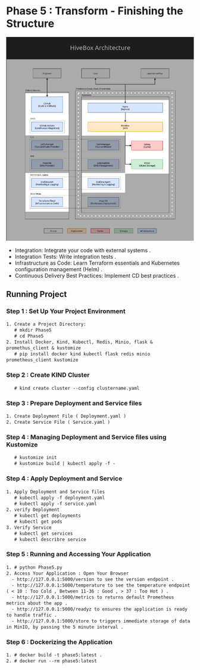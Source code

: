 # Phase 5 : Transform - Finishing the Structure

![Project Logo](https://github.com/JemyYousef/HiveBox-Scalable-RESTful-API-for-Beekeepers/blob/main/assets/Phase5.png)

- Integration: Integrate your code with external systems .
- Integration Tests: Write integration tests .
- Infrastructure as Code: Learn Terraform essentials and Kubernetes configuration management (Helm) .
- Continuous Delivery Best Practices: Implement CD best practices .

## Running Project 

### Step 1 : Set Up Your Project Environment
    1. Create a Project Directory:
       # mkdir Phase5
       # cd Phase5  
    2. Install Docker, Kind, Kubectl, Redis, Minio, flask & promethus_client & kustomize
       # pip install docker kind kubectl flask redis minio prometheus_client kustomize

### Step 2 : Create KIND Cluster
       # kind create cluster --config clustername.yaml

### Step 3 : Prepare Deployment and Service files
    1. Create Deployment File ( Deployment.yaml )
    2. Create Service File ( Service.yaml )


### Step 4 : Managing Deployment and Service files using Kustomize
       # kustomize init
       # kustomize build | kubectl apply -f -

### Step 4 : Apply Deployment and Service
    1. Apply Deployment and Service files
       # kubectl apply -f deployment.yaml
       # kubectl apply -f service.yaml
    2. verify Deployment
       # kubectl get deployments
       # kubectl get pods
    3. Verify Service
       # kubectl get services
       # kubectl describre service 

### Step 5 : Running and Accessing Your Application
    1. # python Phase5.py
    2. Access Your Application : Open Your Browser
      - http://127.0.0.1:5000/version to see the version endpoint .
      - http://127.0.0.1:5000/temperature to see the temperature endpoint ( < 10 : Too Cold , Between 11-36 : Good , > 37 : Too Hot ) .
      - http://127.0.0.1:5000/metrics to returns default Prometheus metrics about the app .
      - http://127.0.0.1:5000/readyz to ensures the application is ready to handle traffic .
      - http://127.0.0.1:5000/store to triggers immediate storage of data in MinIO, by passing the 5 minute interval .

### Step 6 : Dockerizing the Application
    1. # docker build -t phase5:latest .
    2. # docker run --rm phase5:latest